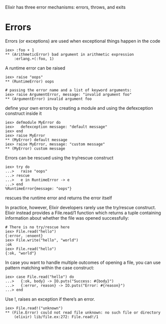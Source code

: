 Elixir has three error mechanisms: errors, throws, and exits

# Errors
Errors (or exceptions) are used when exceptional things happen in the code

    iex> :foo + 1
    ** (ArithmeticError) bad argument in arithmetic expression
        :erlang.+(:foo, 1)
        
A runtime error can be raised

    iex> raise "oops"
    ** (RuntimeError) oops
    
    # passing the error name and a list of keyword arguments:
    iex> raise ArgumentError, message: "invalid argument foo"
    ** (ArgumentError) invalid argument foo
    
define your own errors by creating a module and using the defexception construct inside it

    iex> defmodule MyError do
    iex>   defexception message: "default message"
    iex> end
    iex> raise MyError
    ** (MyError) default message
    iex> raise MyError, message: "custom message"
    ** (MyError) custom message

Errors can be rescued using the try/rescue construct

    iex> try do
    ...>   raise "oops"
    ...> rescue
    ...>   e in RuntimeError -> e
    ...> end
    %RuntimeError{message: "oops"}
rescues the runtime error and returns the error itself

In practice, however, Elixir developers rarely use the try/rescue construct. 
Elixir instead provides a File.read/1 function which returns a tuple containing information about whether the file was opened successfully:

    # There is no try/rescue here
    iex> File.read("hello")
    {:error, :enoent}
    iex> File.write("hello", "world")
    :ok
    iex> File.read("hello")
    {:ok, "world"}

In case you want to handle multiple outcomes of opening a file, you can use pattern matching within the case construct:

    iex> case File.read("hello") do
    ...>   {:ok, body} -> IO.puts("Success: #{body}")
    ...>   {:error, reason} -> IO.puts("Error: #{reason}")
    ...> end

Use !, raises an exception if there’s an error. 

    iex> File.read!("unknown")
    ** (File.Error) could not read file unknown: no such file or directory
        (elixir) lib/file.ex:272: File.read!/1
